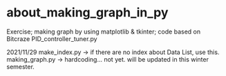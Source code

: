 # about_making_graph_in_py

Exercise; making graph by using matplotlib &amp; tkinter; code based on Bitcraze PID_controller_tuner.py

2021/11/29
make_index.py -> if there are no index about Data List, use this.
making_graph.py -> hardcoding... not yet. will be updated in this winter semester. 
